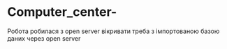 # Computer_center-
Робота робилася з open server вікривати треба з імпортованою базою даних через open server
